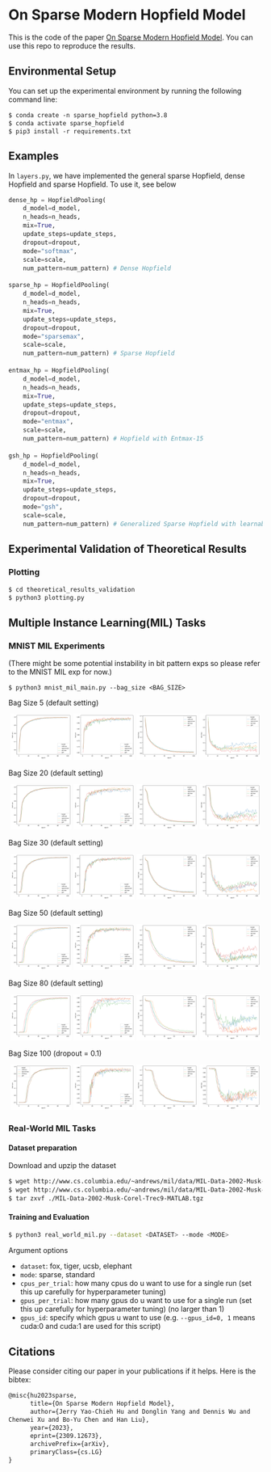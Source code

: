 # On Sparse Modern Hopfield Model
This is the code of the paper [On Sparse Modern Hopfield Model](https://arxiv.org/pdf/2309.12673.pdf). You can use this repo to reproduce the results.

## Environmental Setup

You can set up the experimental environment by running the following command line:

```shell
$ conda create -n sparse_hopfield python=3.8
$ conda activate sparse_hopfield
$ pip3 install -r requirements.txt
```

## Examples

In ```layers.py```, we have implemented the general sparse Hopfield, dense Hopfield and sparse Hopfield.
To use it, see below

```python
dense_hp = HopfieldPooling(
    d_model=d_model,
    n_heads=n_heads,
    mix=True,
    update_steps=update_steps,
    dropout=dropout,
    mode="softmax",
    scale=scale,
    num_pattern=num_pattern) # Dense Hopfield

sparse_hp = HopfieldPooling(
    d_model=d_model,
    n_heads=n_heads,
    mix=True,
    update_steps=update_steps,
    dropout=dropout,
    mode="sparsemax",
    scale=scale,
    num_pattern=num_pattern) # Sparse Hopfield

entmax_hp = HopfieldPooling(
    d_model=d_model,
    n_heads=n_heads,
    mix=True,
    update_steps=update_steps,
    dropout=dropout,
    mode="entmax",
    scale=scale,
    num_pattern=num_pattern) # Hopfield with Entmax-15

gsh_hp = HopfieldPooling(
    d_model=d_model,
    n_heads=n_heads,
    mix=True,
    update_steps=update_steps,
    dropout=dropout,
    mode="gsh",
    scale=scale,
    num_pattern=num_pattern) # Generalized Sparse Hopfield with learnable alpha
```


## Experimental Validation of Theoretical Results

### Plotting

```shell
$ cd theoretical_results_validation
$ python3 plotting.py
```

## Multiple Instance Learning(MIL) Tasks

### MNIST MIL Experiments

(There might be some potential instability in bit pattern exps so please refer to the MNIST MIL exp for now.)

```shell
$ python3 mnist_mil_main.py --bag_size <BAG_SIZE>
```

Bag Size 5 (default setting)
<p float="left">
<p align="middle">
  <img src="/imgs/train_acc_5.png" width="24%" />
  <img src="/imgs/test_acc_5.png" width="24%" /> 
  <img src="/imgs/train_loss_5.png" width="24%" />
  <img src="/imgs/test_loss_5.png" width="24%" />
</p>
</p>

Bag Size 20 (default setting)
<p float="left">
<p align="middle">
  <img src="/imgs/train_acc_20.png" width="24%" />
  <img src="/imgs/test_acc_20.png" width="24%" /> 
  <img src="/imgs/train_loss_20.png" width="24%" />
  <img src="/imgs/test_loss_20.png" width="24%" />
</p>
</p>

Bag Size 30 (default setting)
<p float="left">
<p align="middle">
  <img src="/imgs/train_acc_30.png" width="24%" />
  <img src="/imgs/test_acc_30.png" width="24%" /> 
  <img src="/imgs/train_loss_30.png" width="24%" />
  <img src="/imgs/test_loss_30.png" width="24%" />
</p>
</p>

Bag Size 50 (default setting)
<p float="left">
<p align="middle">
  <img src="/imgs/train_acc_50.png" width="24%" />
  <img src="/imgs/test_acc_50.png" width="24%" /> 
  <img src="/imgs/train_loss_50.png" width="24%" />
  <img src="/imgs/test_loss_50.png" width="24%" />
</p>
</p>

Bag Size 80 (default setting)
<p float="left">
<p align="middle">
  <img src="/imgs/train_acc_80.png" width="24%" />
  <img src="/imgs/test_acc_80.png" width="24%" /> 
  <img src="/imgs/train_loss_80.png" width="24%" />
  <img src="/imgs/test_loss_80.png" width="24%" />
</p>
</p>

Bag Size 100 (dropout = 0.1)
<p float="left">
<p align="middle">
  <img src="/imgs/train_acc_100.png" width="24%" />
  <img src="/imgs/test_acc_100.png" width="24%" /> 
  <img src="/imgs/train_loss_100.png" width="24%" />
  <img src="/imgs/test_loss_100.png" width="24%" />
</p>
</p>


### Real-World MIL Tasks

#### Dataset preparation

Download and upzip the dataset

```bash
$ wget http://www.cs.columbia.edu/~andrews/mil/data/MIL-Data-2002-Musk-Corel-Trec9-MATLAB.tgz 
$ wget http://www.cs.columbia.edu/~andrews/mil/data/MIL-Data-2002-Musk-Corel-Trec9-MATLAB.tgz 
$ tar zxvf ./MIL-Data-2002-Musk-Corel-Trec9-MATLAB.tgz 
```
#### Training and Evaluation

```bash
$ python3 real_world_mil.py --dataset <DATASET> --mode <MODE>
```

Argument options 
* `dataset`: fox, tiger, ucsb, elephant
* `mode`: sparse, standard
* `cpus_per_trial`: how many cpus do u want to use for a single run (set this up carefully for hyperparameter tuning)
* `gpus_per_trial`: how many gpus do u want to use for a single run (set this up carefully for hyperparameter tuning) (no larger than 1)
* `gpus_id`: specify which gpus u want to use (e.g. `--gpus_id=0, 1` means cuda:0 and cuda:1 are used for this script)

## Citations
Please consider citing our paper in your publications if it helps. Here is the bibtex:

```
@misc{hu2023sparse,
      title={On Sparse Modern Hopfield Model}, 
      author={Jerry Yao-Chieh Hu and Donglin Yang and Dennis Wu and Chenwei Xu and Bo-Yu Chen and Han Liu},
      year={2023},
      eprint={2309.12673},
      archivePrefix={arXiv},
      primaryClass={cs.LG}
}
```
